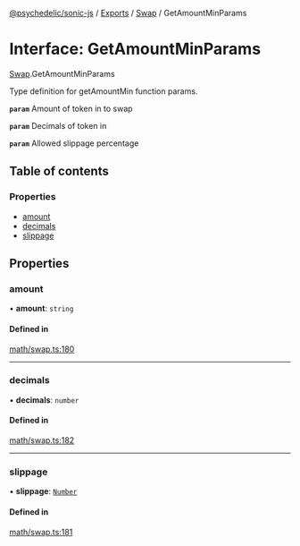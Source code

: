 [@psychedelic/sonic-js](../README.md) / [Exports](../modules.md) / [Swap](../modules/Swap.md) / GetAmountMinParams

# Interface: GetAmountMinParams

[Swap](../modules/Swap.md).GetAmountMinParams

Type definition for getAmountMin function params.

**`param`** Amount of token in to swap

**`param`** Decimals of token in

**`param`** Allowed slippage percentage

## Table of contents

### Properties

- [amount](Swap.GetAmountMinParams.md#amount)
- [decimals](Swap.GetAmountMinParams.md#decimals)
- [slippage](Swap.GetAmountMinParams.md#slippage)

## Properties

### amount

• **amount**: `string`

#### Defined in

[math/swap.ts:180](https://github.com/Psychedelic/sonic-js/blob/1430250/src/math/swap.ts#L180)

___

### decimals

• **decimals**: `number`

#### Defined in

[math/swap.ts:182](https://github.com/Psychedelic/sonic-js/blob/1430250/src/math/swap.ts#L182)

___

### slippage

• **slippage**: [`Number`](../modules/Types.md#number)

#### Defined in

[math/swap.ts:181](https://github.com/Psychedelic/sonic-js/blob/1430250/src/math/swap.ts#L181)
